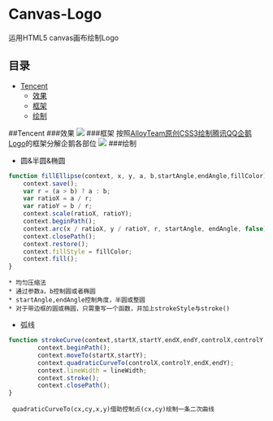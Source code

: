 # Canvas-Logo
运用HTML5 canvas画布绘制Logo
## 目录
* [Tencent](#tencent)
  * [效果](#效果)
  * [框架](#框架)
  * [绘制](#绘制)

##Tencent
###效果
![](https://github.com/GeinFan/Canvas-Logo/raw/master/Tencent/效果.png)
###框架
按照[AlloyTeam原创CSS3绘制腾讯QQ企鹅Logo](http://www.alloyteam.com/2012/10/css3-draw-qq-logo/)的框架分解企鹅各部位
![](https://github.com/GeinFan/Canvas-Logo/raw/master/Tencent/框架.png)
###绘制
* 圆&半圆&椭圆
```js
function fillEllipse(context, x, y, a, b,startAngle,endAngle,fillColor) {
    context.save();
    var r = (a > b) ? a : b;
    var ratioX = a / r;
    var ratioY = b / r;
    context.scale(ratioX, ratioY);
    context.beginPath();
    context.arc(x / ratioX, y / ratioY, r, startAngle, endAngle, false);
    context.closePath();
    context.restore();
    context.fillStyle = fillColor;
    context.fill();
}
```
    * 均匀压缩法
    * 通过参数a，b控制圆或者椭圆
    * startAngle,endAngle控制角度，半圆或整圆
    * 对于带边框的圆或椭圆，只需重写一个函数，并加上strokeStyle与stroke()

* 弧线
```js
function strokeCurve(context,startX,startY,endX,endY,controlX,controlY,lineWidth){
    	context.beginPath();
		context.moveTo(startX,startY);
		context.quadraticCurveTo(controlX,controlY,endX,endY);	
		context.lineWidth = lineWidth;
		context.stroke();
		context.closePath();	
}
```
     quadraticCurveTo(cx,cy,x,y)借助控制点(cx,cy)绘制一条二次曲线
